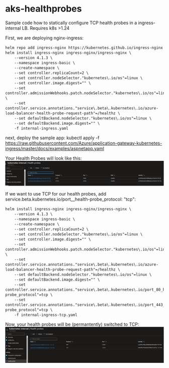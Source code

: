 # aks-healthprobes
Sample code how to statically configure TCP health probes in a ingress-internal LB. Requires k8s >1.24

First, we are deploying nginx-ingress:
```
helm repo add ingress-nginx https://kubernetes.github.io/ingress-nginx
helm install ingress-nginx ingress-nginx/ingress-nginx \
    --version 4.1.3 \
    --namespace ingress-basic \
    --create-namespace \
    --set controller.replicaCount=2 \
    --set controller.nodeSelector."kubernetes\.io/os"=linux \
    --set controller.image.digest="" \
    --set controller.admissionWebhooks.patch.nodeSelector."kubernetes\.io/os"=linux \
    --set controller.service.annotations."service\.beta\.kubernetes\.io/azure-load-balancer-health-probe-request-path"=/healthz \
    --set defaultBackend.nodeSelector."kubernetes\.io/os"=linux \
    --set defaultBackend.image.digest="" \
    -f internal-ingress.yaml
```

next, deploy the sample app:
kubectl apply -f https://raw.githubusercontent.com/Azure/application-gateway-kubernetes-ingress/master/docs/examples/aspnetapp.yaml

Your Health Probes will look like this:
![](2023-02-06-19-05-04.png)

If we want to use TCP for our health probes, add service.beta.kubernetes.io/port_<portname>_health-probe_protocol: "tcp":
```
helm install ingress-nginx ingress-nginx/ingress-nginx \
    --version 4.1.3 \
    --namespace ingress-basic \
    --create-namespace \
    --set controller.replicaCount=2 \
    --set controller.nodeSelector."kubernetes\.io/os"=linux \
    --set controller.image.digest="" \
    --set controller.admissionWebhooks.patch.nodeSelector."kubernetes\.io/os"=linux \
    --set controller.service.annotations."service\.beta\.kubernetes\.io/azure-load-balancer-health-probe-request-path"=/healthz \
    --set defaultBackend.nodeSelector."kubernetes\.io/os"=linux \
    --set defaultBackend.image.digest="" \
    --set controller.service.annotations."service\.beta\.kubernetes\.io/port_80_health-probe_protocol"=tcp \
    --set controller.service.annotations."service\.beta\.kubernetes\.io/port_443_health-probe_protocol"=tcp \
    -f internal-ingress-tcp.yaml
```

Now, your health probes will be (permantently) switched to TCP:
![](2023-02-06-19-22-15.png)
